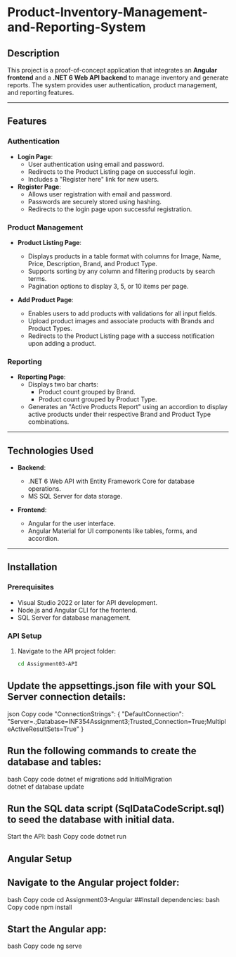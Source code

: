 # Product-Inventory-Management-and-Reporting-System

  

## Description  
This project is a proof-of-concept application that integrates an **Angular frontend** and a **.NET 6 Web API backend** to manage inventory and generate reports. The system provides user authentication, product management, and reporting features.  

---

## Features  

### **Authentication**  
- **Login Page**:  
  - User authentication using email and password.  
  - Redirects to the Product Listing page on successful login.  
  - Includes a "Register here" link for new users.  
- **Register Page**:  
  - Allows user registration with email and password.  
  - Passwords are securely stored using hashing.  
  - Redirects to the login page upon successful registration.  

### **Product Management**  
- **Product Listing Page**:  
  - Displays products in a table format with columns for Image, Name, Price, Description, Brand, and Product Type.  
  - Supports sorting by any column and filtering products by search terms.  
  - Pagination options to display 3, 5, or 10 items per page.  

- **Add Product Page**:  
  - Enables users to add products with validations for all input fields.  
  - Upload product images and associate products with Brands and Product Types.  
  - Redirects to the Product Listing page with a success notification upon adding a product.  

### **Reporting**  
- **Reporting Page**:  
  - Displays two bar charts:  
    - Product count grouped by Brand.  
    - Product count grouped by Product Type.  
  - Generates an "Active Products Report" using an accordion to display active products under their respective Brand and Product Type combinations.  

---

## Technologies Used  
- **Backend**:  
  - .NET 6 Web API with Entity Framework Core for database operations.  
  - MS SQL Server for data storage.  

- **Frontend**:  
  - Angular for the user interface.  
  - Angular Material for UI components like tables, forms, and accordion.  

---

## Installation  

### **Prerequisites**  
- Visual Studio 2022 or later for API development.  
- Node.js and Angular CLI for the frontend.  
- SQL Server for database management.  

### **API Setup**  
1. Navigate to the API project folder:  
   ```bash
   cd Assignment03-API


## Update the appsettings.json file with your SQL Server connection details:
json
Copy code
"ConnectionStrings": {
  "DefaultConnection": "Server=.;Database=INF354Assignment3;Trusted_Connection=True;MultipleActiveResultSets=True"
}

## Run the following commands to create the database and tables:
bash
Copy code
dotnet ef migrations add InitialMigration  
dotnet ef database update 

## Run the SQL data script (SqlDataCodeScript.sql) to seed the database with initial data.
Start the API:
bash
Copy code
dotnet run  

## Angular Setup
## Navigate to the Angular project folder:
bash
Copy code
cd Assignment03-Angular
##Install dependencies:
bash
Copy code
npm install  
## Start the Angular app:
bash
Copy code
ng serve  
